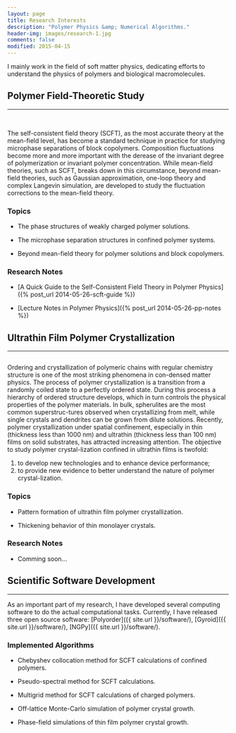 ```yaml
---
layout: page
title: Research Interests
description: "Polymer Physics &amp; Numerical Algorithms."
header-img: images/research-1.jpg
comments: false
modified: 2015-04-15
---
```


I mainly work in the field of soft matter physics, dedicating efforts to understand the physics of polymers and biological macromolecules.

## Polymer Field-Theoretic Study
-----

<figure class="third">
    <img src="{{ site.url }}/images/research/bcc.png" alt="">
    <img src="{{ site.url }}/images/research/hex.png" alt="">
    <img src="{{ site.url }}/images/research/gyroid.png" alt="">
</figure>

The self-consistent field theory (SCFT), as the most accurate theory at the mean-field level, has become a standard technique in practice for studying microphase separations of block copolymers. Composition fluctuations become more and more important with the derease of the invariant degree of polymerization or invariant polymer concentration. While mean-field theories, such as SCFT, breaks down in this circumstance, beyond mean-field theories, such as Gaussian approximation, one-loop theory and complex Langevin simulation, are developed to study the fluctuation corrections to the mean-field theory.

### Topics

* The phase structures of weakly charged polymer solutions.

* The microphase separation structures in confined polymer systems.

* Beyond mean-field theory for polymer solutions and block copolymers.

### Research Notes

* [A Quick Guide to the Self-Consistent Field Theory in Polymer Physics]({% post_url 2014-05-26-scft-guide %})

* [Lecture Notes in Polymer Physics]({% post_url 2014-05-26-pp-notes %})

## Ultrathin Film Polymer Crystallization
-----

<figure>
    <img src="{{ site.url }}/images/research/peo.png" alt="">
</figure>

Ordering and crystallization of polymeric chains with regular chemistry structure is one of the most striking phenomena in con-densed matter physics.
The process of polymer crystallization is a transition from a randomly coiled state to a perfectly ordered state. During this process a hierarchy of ordered structure develops, which in turn controls the physical properties of the polymer materials. In bulk, spherulites are the most common superstruc-tures observed when crystallizing from melt, while single crystals and dendrites can be grown from dilute solutions. Recently, polymer crystallization under spatial confinement, especially in thin (thickness less than 1000 nm) and ultrathin (thickness less than 100 nm) films on solid substrates, has attracted increasing attention. The objective to study polymer crystal-lization confined in ultrathin films is twofold:

1. to develop new technologies and to enhance device performance;
2. to provide new evidence to better understand the nature of polymer crystal-lization.

### Topics

* Pattern formation of ultrathin film polymer crystallization.

* Thickening behavior of thin monolayer crystals.

### Research Notes

* Comming soon...

## Scientific Software Development
-----

As an important part of my research, I have developed several computing software to do the actual computational tasks. Currently, I have released three open source software: [Polyorder]({{ site.url }}/software/), [Gyroid]({{ site.url }}/software/), [NGPy]({{ site.url }}/software/).

### Implemented Algorithms

* Chebyshev collocation method for SCFT calculations of confined polymers.

* Pseudo-spectral method for SCFT calculations.

* Multigrid method for SCFT calculations of charged polymers.

* Off-lattice Monte-Carlo simulation of polymer crystal growth.

* Phase-field simulations of thin film polymer crystal growth.

